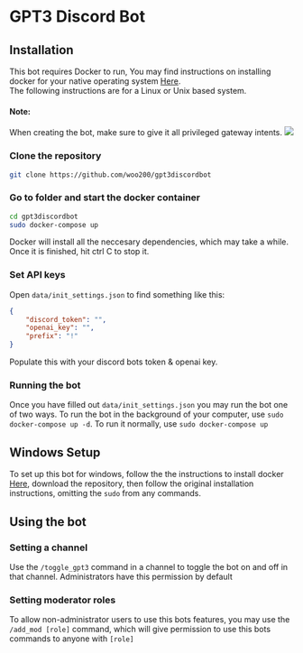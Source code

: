 # GPT3 Discord Bot

## Installation
This bot requires Docker to run, You may find instructions on installing docker for your native operating system [Here](https://docs.docker.com/get-docker/). <br/>
The following instructions are for a Linux or Unix based system. <br />

#### Note:
When creating the bot, make sure to give it all privileged gateway intents. 
![](https://cdn.tekcno.com/2022/12/21/HgJ2P8jGVQ)
### Clone the repository
```bash
git clone https://github.com/woo200/gpt3discordbot
```

### Go to folder and start the docker container
```bash
cd gpt3discordbot
sudo docker-compose up
```
Docker will install all the neccesary dependencies, which may take a while. Once it is finished, hit ctrl C to stop it.

### Set API keys
Open `data/init_settings.json` to find something like this:
```json
{
    "discord_token": "",
    "openai_key": "",
    "prefix": "!"
}
```
Populate this with your discord bots token & openai key.

### Running the bot
Once you have filled out `data/init_settings.json` you may run the bot one of two ways. To run the bot in the background of your computer, use `sudo docker-compose up -d`. To run it normally, use `sudo docker-compose up`

## Windows Setup
To set up this bot for windows, follow the the instructions to install docker [Here](https://docs.docker.com/desktop/install/windows-install/), download the repository, then follow the original installation instructions, omitting the `sudo` from any commands.

## Using the bot

### Setting a channel 
Use the `/toggle_gpt3` command in a channel to toggle the bot on and off in that channel. Administrators have this permission by default

### Setting moderator roles
To allow non-administrator users to use this bots features, you may use the `/add_mod [role]` command, which will give permission to use this bots commands to anyone with `[role]` 
